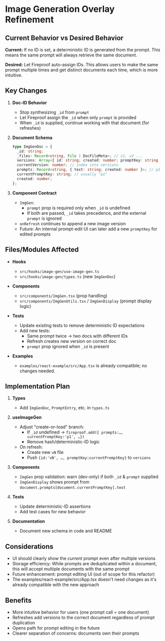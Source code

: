 # Image Generation Overlay Refinement

## Current Behavior vs Desired Behavior

**Current:** If no ID is set, a deterministic ID is generated from the prompt. This means the same prompt will always retrieve the same document.

**Desired:** Let Fireproof auto-assign IDs. This allows users to make the same prompt multiple times and get distinct documents each time, which is more intuitive.

## Key Changes

1. **Doc-ID Behavior**

   - Stop synthesizing `_id` from `prompt`
   - Let Fireproof assign the `_id` when only `prompt` is provided
   - When `_id` is supplied, continue working with that document (for refreshes)

2. **Document Schema**

   ```typescript
   type ImgGenDoc = {
     _id: string;
     _files: Record<string, File | DocFileMeta>; // v1, v2 ...
     versions: Array<{ id: string; created: number; promptKey: string }>;
     currentVersion: number; // index into versions
     prompts: Record<string, { text: string; created: number }>; // p1, p2 ...
     currentPromptKey: string; // usually "p1"
     created: number;
   };
   ```

3. **Component Contract**
   - `ImgGen`:
     - `prompt` prop is required only when `_id` is undefined
     - If both are passed, `_id` takes precedence, and the external `prompt` is ignored
   - `onRefresh` continues to append a new image version
   - Future: An internal prompt-edit UI can later add a new `promptKey` for edited prompts

## Files/Modules Affected

- **Hooks**

  - `src/hooks/image-gen/use-image-gen.ts`
  - `src/hooks/image-gen/types.ts` (new `ImgGenDoc`)

- **Components**

  - `src/components/ImgGen.tsx` (prop handling)
  - `src/components/ImgGenUtils.tsx` / `ImgGenDisplay` (prompt display logic)

- **Tests**

  - Update existing tests to remove deterministic ID expectations
  - Add new tests:
    - Same prompt twice → two docs with different IDs
    - Refresh creates new version on correct doc
    - `prompt` prop ignored when `_id` is present

- **Examples**
  - `examples/react-example/src/App.tsx` is already compatible; no changes needed.

## Implementation Plan

1. **Types**

   - Add `ImgGenDoc`, `PromptEntry`, etc. in `types.ts`

2. **useImageGen**

   - Adjust "create-or-load" branch:
     - If `_id` undefined → `fireproof.add({ prompts:…, currentPromptKey:'p1', …})`
     - Remove hash/deterministic-ID logic
   - On refresh:
     - Create new `vN` file
     - Push `{id:'vN', …, promptKey:currentPromptKey}` to `versions`

3. **Components**

   - `ImgGen` prop validation: warn (dev-only) if both `_id` & `prompt` supplied
   - `ImgGenDisplay` shows prompt from `document.prompts[document.currentPromptKey].text`

4. **Tests**

   - Update deterministic-ID assertions
   - Add test cases for new behavior

5. **Documentation**
   - Document new schema in code and README

## Considerations

- UI should clearly show the _current_ prompt even after multiple versions
- Storage efficiency: While prompts are deduplicated within a document, this will accept multiple documents with the same prompt
- Future enhancement: prompt editing UI (out of scope for this refactor)
- The examples/react-example/src/App.tsx doesn't need changes as it's already compatible with the new approach

## Benefits

- More intuitive behavior for users (one prompt call = one document)
- Refreshes add versions to the correct document regardless of prompt duplication
- Opens path for prompt editing in the future
- Clearer separation of concerns: documents own their prompts
